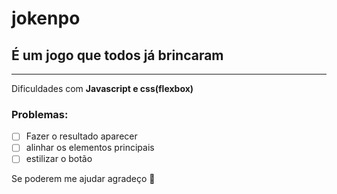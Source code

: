 # jokenpo
## É um jogo que todos já brincaram
---
Dificuldades com **Javascript e css(flexbox)**

### Problemas:
- [ ] Fazer o resultado aparecer
- [ ] alinhar os elementos principais
- [ ] estilizar o botão

Se poderem me ajudar agradeço 🙏
